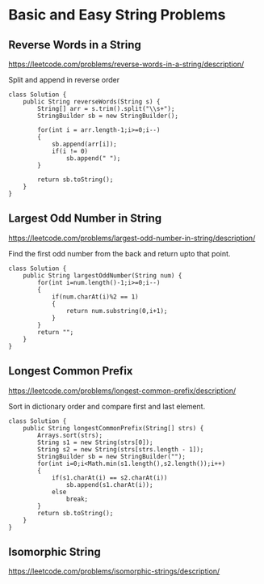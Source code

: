 # Basic and Easy String Problems

## Reverse Words in a String
https://leetcode.com/problems/reverse-words-in-a-string/description/

Split and append in reverse order
```
class Solution {
    public String reverseWords(String s) {
        String[] arr = s.trim().split("\\s+");
        StringBuilder sb = new StringBuilder();

        for(int i = arr.length-1;i>=0;i--)
        {
            sb.append(arr[i]);
            if(i != 0)
                sb.append(" ");
        }

        return sb.toString();
    }
}
```

## Largest Odd Number in String
https://leetcode.com/problems/largest-odd-number-in-string/description/

Find the first odd number from the back and return upto that point.
```
class Solution {
    public String largestOddNumber(String num) {
        for(int i=num.length()-1;i>=0;i--)
        {
            if(num.charAt(i)%2 == 1)
            {
                return num.substring(0,i+1);
            }
        }
        return "";
    }
}
```

## Longest Common Prefix
https://leetcode.com/problems/longest-common-prefix/description/

Sort in dictionary order and compare first and last element.
```
class Solution {
    public String longestCommonPrefix(String[] strs) {
        Arrays.sort(strs);
        String s1 = new String(strs[0]);
        String s2 = new String(strs[strs.length - 1]);
        StringBuilder sb = new StringBuilder("");
        for(int i=0;i<Math.min(s1.length(),s2.length());i++)
        {
            if(s1.charAt(i) == s2.charAt(i))
                sb.append(s1.charAt(i));
            else
                break;
        }
        return sb.toString();
    }
}
```

## Isomorphic String
https://leetcode.com/problems/isomorphic-strings/description/

```

```